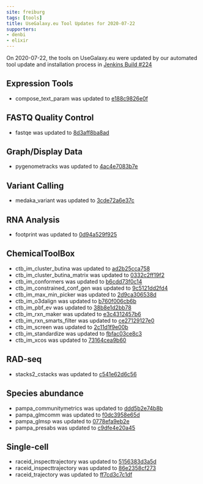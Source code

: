 ```yaml
---
site: freiburg
tags: [tools]
title: UseGalaxy.eu Tool Updates for 2020-07-22
supporters:
- denbi
- elixir
---
```


On 2020-07-22, the tools on UseGalaxy.eu were updated by our automated tool update and installation process in [Jenkins Build #224](https://build.galaxyproject.eu/job/usegalaxy-eu/job/install-tools/#224/)


## Expression Tools

- compose_text_param was updated to [e188c9826e0f](https://toolshed.g2.bx.psu.edu/view/iuc/compose_text_param/e188c9826e0f)

## FASTQ Quality Control

- fastqe was updated to [8d3aff8ba8ad](https://toolshed.g2.bx.psu.edu/view/iuc/fastqe/8d3aff8ba8ad)

## Graph/Display Data

- pygenometracks was updated to [4ac4e7083b7e](https://toolshed.g2.bx.psu.edu/view/iuc/pygenometracks/4ac4e7083b7e)

## Variant Calling

- medaka_variant was updated to [3cde72a6e37c](https://toolshed.g2.bx.psu.edu/view/iuc/medaka_variant/3cde72a6e37c)

## RNA Analysis

- footprint was updated to [0d94a529f925](https://toolshed.g2.bx.psu.edu/view/rnateam/footprint/0d94a529f925)

## ChemicalToolBox

- ctb_im_cluster_butina was updated to [ad2b25cca758](https://toolshed.g2.bx.psu.edu/view/bgruening/ctb_im_cluster_butina/ad2b25cca758)
- ctb_im_cluster_butina_matrix was updated to [0332c2ff19f2](https://toolshed.g2.bx.psu.edu/view/bgruening/ctb_im_cluster_butina_matrix/0332c2ff19f2)
- ctb_im_conformers was updated to [b6cdd73f0c14](https://toolshed.g2.bx.psu.edu/view/bgruening/ctb_im_conformers/b6cdd73f0c14)
- ctb_im_constrained_conf_gen was updated to [9c5121dd2fd4](https://toolshed.g2.bx.psu.edu/view/bgruening/ctb_im_constrained_conf_gen/9c5121dd2fd4)
- ctb_im_max_min_picker was updated to [2d9ca306538d](https://toolshed.g2.bx.psu.edu/view/bgruening/ctb_im_max_min_picker/2d9ca306538d)
- ctb_im_o3dalign was updated to [b760f006cb6b](https://toolshed.g2.bx.psu.edu/view/bgruening/ctb_im_o3dalign/b760f006cb6b)
- ctb_im_pbf_ev was updated to [38b8e1d2bb78](https://toolshed.g2.bx.psu.edu/view/bgruening/ctb_im_pbf_ev/38b8e1d2bb78)
- ctb_im_rxn_maker was updated to [e3c4312457b6](https://toolshed.g2.bx.psu.edu/view/bgruening/ctb_im_rxn_maker/e3c4312457b6)
- ctb_im_rxn_smarts_filter was updated to [ce27129127e0](https://toolshed.g2.bx.psu.edu/view/bgruening/ctb_im_rxn_smarts_filter/ce27129127e0)
- ctb_im_screen was updated to [2c11d1f9e00b](https://toolshed.g2.bx.psu.edu/view/bgruening/ctb_im_screen/2c11d1f9e00b)
- ctb_im_standardize was updated to [fbfac03ce8c3](https://toolshed.g2.bx.psu.edu/view/bgruening/ctb_im_standardize/fbfac03ce8c3)
- ctb_im_xcos was updated to [73164cea9b60](https://toolshed.g2.bx.psu.edu/view/bgruening/ctb_im_xcos/73164cea9b60)

## RAD-seq

- stacks2_cstacks was updated to [c541e62d6c56](https://toolshed.g2.bx.psu.edu/view/iuc/stacks2_cstacks/c541e62d6c56)

## Species abundance

- pampa_communitymetrics was updated to [ddd5b2e74b8b](https://toolshed.g2.bx.psu.edu/view/ecology/pampa_communitymetrics/ddd5b2e74b8b)
- pampa_glmcomm was updated to [f0dc3958e65d](https://toolshed.g2.bx.psu.edu/view/ecology/pampa_glmcomm/f0dc3958e65d)
- pampa_glmsp was updated to [0778efa9eb2e](https://toolshed.g2.bx.psu.edu/view/ecology/pampa_glmsp/0778efa9eb2e)
- pampa_presabs was updated to [c9dfe4e20a45](https://toolshed.g2.bx.psu.edu/view/ecology/pampa_presabs/c9dfe4e20a45)

## Single-cell

- raceid_inspecttrajectory was updated to [5156383d3a5d](https://toolshed.g2.bx.psu.edu/view/iuc/raceid_inspecttrajectory/5156383d3a5d)
- raceid_inspecttrajectory was updated to [86e2358cf273](https://toolshed.g2.bx.psu.edu/view/iuc/raceid_inspecttrajectory/86e2358cf273)
- raceid_trajectory was updated to [ff7cd3c7c1df](https://toolshed.g2.bx.psu.edu/view/iuc/raceid_trajectory/ff7cd3c7c1df)


